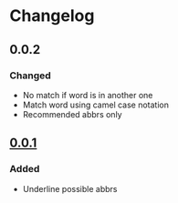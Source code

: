 # Changelog

## 0.0.2

### Changed
- No match if word is in another one
- Match word using camel case notation
- Recommended abbrs only

## [0.0.1](https://github.com/T1xx1/AbbrExt/releases/tag/v0.0.1)

### Added
- Underline possible abbrs